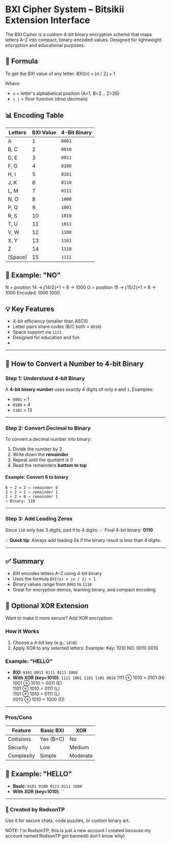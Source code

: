 # BXI Cipher System – Bitsikii Extension Interface

The BXI Cipher is a custom 4-bit binary encryption scheme that maps letters A–Z into compact, binary-encoded values. Designed for lightweight encryption and educational purposes.

## 📌 Formula
To get the BXI value of any letter:
BXI(n) = ⌊n / 2⌋ + 1

 Where:
- `n` = letter's alphabetical position (A=1, B=2... Z=26)
- `⌊ ⌋` = floor function (drop decimals)

## 📊 Encoding Table
| Letters | BXI Value | 4-Bit Binary |
|---------|----------|--------------|
| A       | 1        | `0001`       |
| B, C    | 2        | `0010`       |
| D, E    | 3        | `0011`       |
| F, G    | 4        | `0100`       |
| H, I    | 5        | `0101`       |
| J, K    | 6        | `0110`       |
| L, M    | 7        | `0111`       |
| N, O    | 8        | `1000`       |
| P, Q    | 9        | `1001`       |
| R, S    | 10       | `1010`       |
| T, U    | 11       | `1011`       |
| V, W    | 12       | `1100`       |
| X, Y    | 13       | `1101`       |
| Z       | 14       | `1110`       |
| [Space] | 15       | `1111`       |

## 🧪 Example: "NO"
N = position 14 → ⌊14/2⌋+1 = 8 → 1000
O = position 15 → ⌊15/2⌋+1 = 8 → 1000
Encoded: 1000 1000


## 💡 Key Features
- 4-bit efficiency (smaller than ASCII)
- Letter pairs share codes (B/C both = `0010`)
- Space support via `1111`
- Designed for education and fun
- 
---

## 🧠 How to Convert a Number to 4-bit Binary

### Step 1: Understand 4-bit Binary

A **4-bit binary number** uses exactly 4 digits of only `0` and `1`.
Examples:

* `0001` = 1
* `0100` = 4
* `1101` = 13

---

### Step 2: Convert Decimal to Binary

To convert a decimal number into binary:

1. Divide the number by 2
2. Write down the **remainder**
3. Repeat until the quotient is 0
4. Read the remainders **bottom to top**

#### Example: Convert 6 to binary

```
6 ÷ 2 = 3 → remainder 0  
3 ÷ 2 = 1 → remainder 1  
1 ÷ 2 = 0 → remainder 1  
→ Binary: 110  
```

---

### Step 3: Add Leading Zeros

Since `110` only has 3 digits, pad it to 4 digits:
✅ Final 4-bit binary: **0110**

💡 **Quick tip**: Always add leading 0s if the binary result is less than 4 digits.

---

## ✅ Summary

* BXI encodes letters A–Z using 4-bit binary
* Uses the formula `BXI(n) = ⌊n / 2⌋ + 1`
* Binary values range from `0001` to `1110`
* Great for encryption demos, learning binary, and compact encoding


## 🔄 Optional XOR Extension
Want to make it more secure? Add XOR encryption:

### How It Works
1. Choose a 4-bit key (e.g., `1010`)
2. Apply XOR to any selected letters:
Example:
Key: 1010
NO: 0010 0010

### Example: "HELLO"  
- **BXI**: `0101 0011 0111 0111 1000`  
- **With XOR (key=1010)**: `1111 1001 1101 1101 0010`
1111 ⊕ 1010 = 0101 (H)  
1001 ⊕ 1010 = 0011 (E)  
1101 ⊕ 1010 = 0111 (L)  
1101 ⊕ 1010 = 0111 (L)  
0010 ⊕ 1010 = 1000 (O)


---


### Pros/Cons
| Feature     | Basic BXI | XOR |
|------------|----------|-----------|
| Collisions | Yes (B=C) | No        |
| Security   | Low       | Medium    |
| Complexity | Simple    | Moderate  |

## 🧪 Example: "HELLO"
- **Basic**: `0101 0100 0111 0111 1000`  
- **With XOR (key=1010)**: ``
  
---


### 👑 Created by RodsonTP

Use it for secure chats, code puzzles, or custom binary art.

NOTE: I'm RodsonTP, this is just a new account I created because my account named RodsonTP got banned(I don't know why)
